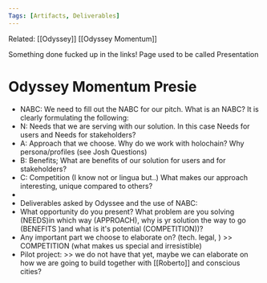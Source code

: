 ```yaml
---
Tags: [Artifacts, Deliverables]
---
```

Related: [[Odyssey]] [[Odyssey Momentum]]

Something done fucked up in the links! Page used to be called Presentation

# Odyssey Momentum Presie


- NABC: We need to fill out the NABC for our pitch. What is an NABC? It is clearly formulating the following:
- N: Needs that we are serving with our solution. In this case Needs for users and Needs for stakeholders?
- A: Approach that we choose. Why do we work with holochain? Why persona/profiles (see Josh Questions)
- B: Benefits; What are benefits of our solution for users and for stakeholders?
- C: Competition (I know not or lingua but..) What makes our approach interesting, unique compared to others?
- 
- Deliverables asked by Odyssee and the use of NABC:
- What opportunity do you present? What problem are you solving (NEEDS)in which way (APPROACH),  why is yr solution the way to go (BENEFITS )and what is it's potential (COMPETITION))? 
- Any important part we choose to elaborate on? (tech. legal, ) >> COMPETITION (what makes us special and irresistible)
- Pilot project: >> we do not have that yet, maybe we can elaborate on how we are going to build together with [[Roberto]] and conscious cities?
